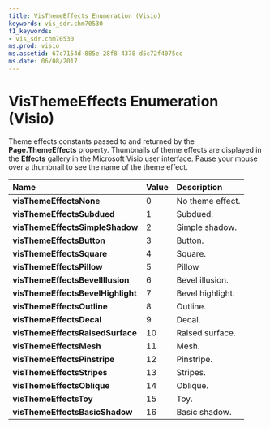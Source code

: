 ```yaml
---
title: VisThemeEffects Enumeration (Visio)
keywords: vis_sdr.chm70530
f1_keywords:
- vis_sdr.chm70530
ms.prod: visio
ms.assetid: 67c7154d-885e-28f8-4378-d5c72f4075cc
ms.date: 06/08/2017
---
```



# VisThemeEffects Enumeration (Visio)

Theme effects constants passed to and returned by the  **Page.ThemeEffects** property. Thumbnails of theme effects are displayed in the **Effects** gallery in the Microsoft Visio user interface. Pause your mouse over a thumbnail to see the name of the theme effect.



|**Name**|**Value**|**Description**|
|:-----|:-----|:-----|
| **visThemeEffectsNone**|0|No theme effect.|
| **visThemeEffectsSubdued**|1|Subdued.|
| **visThemeEffectsSimpleShadow**|2|Simple shadow.|
| **visThemeEffectsButton**|3|Button.|
| **visThemeEffectsSquare**|4|Square.|
| **visThemeEffectsPillow**|5|Pillow|
| **visThemeEffectsBevelIllusion**|6|Bevel illusion.|
| **visThemeEffectsBevelHighlight**|7|Bevel highlight.|
| **visThemeEffectsOutline**|8|Outline.|
| **visThemeEffectsDecal**|9|Decal.|
| **visThemeEffectsRaisedSurface**|10|Raised surface.|
| **visThemeEffectsMesh**|11|Mesh.|
| **visThemeEffectsPinstripe**|12|Pinstripe.|
| **visThemeEffectsStripes**|13|Stripes.|
| **visThemeEffectsOblique**|14|Oblique.|
| **visThemeEffectsToy**|15|Toy.|
| **visThemeEffectsBasicShadow**|16|Basic shadow.|

